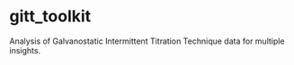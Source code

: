 # gitt_toolkit
Analysis of Galvanostatic Intermittent Titration Technique data for multiple insights.
